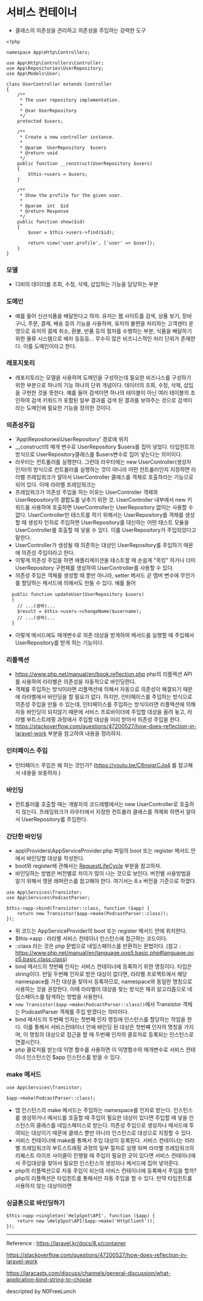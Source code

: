 
# 서비스 컨테이너
- 클래스의 의존성을 관리하고 의존성을 주입하는 강력한 도구

```
<?php

namespace App\Http\Controllers;

use App\Http\Controllers\Controller;
use App\Repositories\UserRepository;
use App\Models\User;

class UserController extends Controller
{
    /**
     * The user repository implementation.
     *
     * @var UserRepository
     */
    protected $users;

    /**
     * Create a new controller instance.
     *
     * @param  UserRepository  $users
     * @return void
     */
    public function __construct(UserRepository $users)
    {
        $this->users = $users;
    }

    /**
     * Show the profile for the given user.
     *
     * @param  int  $id
     * @return Response
     */
    public function show($id)
    {
        $user = $this->users->find($id);

        return view('user.profile', ['user' => $user]);
    }
}
```
### 모델
- 디비의 데이터를 조회, 수정, 삭제, 삽입하는 기능을 담당하는 부분

### 도메인
- 예를 들어 신선식품을 배달한다고 하자. 유저는 웹 사이트를 검색, 상품 보기, 장바구니, 주문, 결제, 배송 등의 기능을 사용하며, 유저의 불편을 처리하는 고객센터 운영으로 유저의 결제 취소, 환불, 반품 등의 절차를 수행하는 부분, 식품을 배달하기 위한 물류 시스템으로 배차 등등등... 무수히 많은 비즈니스적인 처리 단위가 존재한다. 이를 도메인이라고 한다.

### 레포지토리
- 레포지토리는 모델을 사용하여 도메인을 구성하는데 필요한 비즈니스를 구성하기 위한 부분으로 하나의 기능 하나의 단위 개념이다. 데이터의 조회, 수정, 삭제, 삽입을 구현한 것을 뜻한다. 예를 들어 검색이면 하나의 테이블이 아닌 여러 테이블의 조인하여 검색 키워드가 포함된 일부 결과를 검색 된 결과를 보여주는 것으로 검색이라는 도메인에 필요한 기능을 정의한 것이다.

### 의존성주입
- 'App\Repositories\UserRepository' 경로에 위치
- __construct의 매개 변수로 UserRepository $users를 집어 넣었다. 타입힌트의 방식으로 UserRepository클래스를 $users변수로 집어 넣는다는 의미이다.
- 라우터는 컨트롤러를 실행한다. 그런데 라우터에는 new UserController(생성자 인자)의 방식으로 컨트롤러를 실행하는 것이 아니라 어떤 컨트롤러인지 지정하면 라라벨 프레임워크가 알아서 UserController 클래스를 객체로 호출하라는 기능으로 되어 있다. 이때 라라벨 프레임워크는 
- 프레임워크가 의존성 주입을 하는 이유는 UserController 객체와 UserRepository의 결합도를 낮추기 위한 것. UserController 내부에서 new 키워드를 사용하여 호출하면 UserController는 UserRepository 없이는 사용할 수 없다. UserController만 태스트를 하기 위해서는 UserRepository를 객체를 생성할 때 생성자 인자로 주입하면 UserRepository를 대신하는 어떤 태스트 모듈을 UserController를 호출할 때 넣을 수 있다. 이를 UserRepository가 주입되었다고 말한다.
- UserController가 생성될 때 의존하는 대상인 UserRepository를 주입하기 때문에 의존성 주입이라고 한다.
- 이렇게 의존성 주입을 하면 애플리케이션을 테스트할 때 손쉽게 "목킹" 하거나 더미 UserRepository 구현체를 생성하여 UserController를 사용할 수 있다.
- 의존성 주입은 객체를 생성할 때 뿐만 아니라, setter 메서드 곧 맴버 변수에 무언가를 할당하는 메서드에 의해서도 만들 수 있다. 예를 들어
```
  public function updateUser(UserRepository $users)
  {
    // ...(생략)...
    $result = $this->users->changeName($username);
    // ...(생략)...
  }
```
- 이렇게 메서드에도 매개변수로 의존 대상을 받게하여 메서드를 실행할 때 주입해서 UserRepository를 받게 하는 기능이다.

### 리플렉션
- https://www.php.net/manual/en/book.reflection.php php의 리플렉션 API를 사용하여 라라벨은 의존성을 자동적으로 바인딩한다.
- 객체를 주입하는 방식이라면 리플랙션에 의해서 자동으로 의존성이 해결되기 때문에 라라벨에서 바인딩을 할 필요가 없다. 하지만, 인터페이스를 주입하는 방식으로 의존성 주입을 만들 수 있는데, 인터페이스를 주입하는 방식이라면 리플렉션에 의해 자동 바인딩이 되지않기 때문에 서비스 프로바이더에 주입할 대상을 올려 놓고, 라라벨 부트스트레핑 과정에서 주입할 대상을 미리 받아서 의존성 주입을 한다.
- https://stackoverflow.com/questions/47200527/how-does-reflection-in-laravel-work 부분을 참고하여 내용을 정리하자.

### 인터페이스 주입
- 인터페이스 주입은 왜 하는 것인가? (https://youtu.be/C6nsjqrCJq4 를 참고해서 내용을 보충하자.)


### 바인딩
- 컨트롤러를 호출할 때는 개발자의 코드레벨에서는 new UserController로 호출하지 않는다. 프레임워크가 라우터에서 지정한 컨트롤러 클래스를 객체화 하면서 알아서 UserRepository를 주입한다.


### 간단한 바인딩
- app\Providers\AppServiceProvider.php 파일의 boot 또는 register 메서드 안에서 바인딩할 대상을 작성한다.
- boot와 register에 관해서는 [RequestLifeCycle](./RequestLifeCycle.md) 부분을 참고하자.
- 바인딩하는 방법은 버전별로 차이가 많이 나는 것으로 보인다. 버전별 사용방법을 알기 위해서 영문 레퍼런스를 참고해야 한다. 여기서는 8.x 버전을 기준으로 하였다.
```
use App\Services\Transistor;
use App\Services\PodcastParser;

$this->app->bind(Transistor::class, function ($app) {
    return new Transistor($app->make(PodcastParser::class));
});
```
- 위 코드는 AppServiceProvider의 boot 또는 register 메서드 안에 위치한다.
- $this->app : 라라벨 서비스 컨테이너 인스턴스에 접근하는 코드이다.
- \:\:class 라는 것은 php 문법으로 네임스페이스를 반환하는 문법이다. (참고 : https://www.php.net/manual/en/language.oop5.basic.php#language.oop5.basic.class.class)
- bind 메서드의 첫번째 인자는 서비스 컨테이너에 등록하기 위한 명칭이다. 타입은 string이다. 만일 두번째 인자로 받은 대상이 없다면, 라라벨 프로젝트에서 해당 namespace를 가진 대상을 찾아서 등록하므로, namespace와 동일한 명칭으로 사용하는 것을 권장한다. 이때 라라벨이 대상을 찾는 방식은 재귀 알고리즘으로 네임스페이스를 탐색하는 방법을 사용한다.
- ```new Transistor($app->make(PodcastParser::class))```에서 Transistor 객체는 PodcastParser 객체를 주입 받겠다는 의미이다.
- bind 메서드의 두번째 인자는 첫번째 인자 명칭에 인스턴스를 할당하는 작업을 한다. 이를 통해서 서비스컨테이너 안에 바인딩 된 대상은 첫번째 인자의 명칭을 가지며, 이 명칭의 대상으로 접근을 할 때 두번째 인자의 클로저로 등록되는 인스턴스로 연결시킨다.
- php 클로저를 받는데 익명 함수를 사용하면 이 익명함수의 매개변수로 서비스 컨테이너 인스턴스인 $app 인스턴스를 받을 수 있다. 

### make 메서드
```
use App\Services\Transistor;

$app->make(PodcastParser::class);
```
- 앱 인스턴스의 make 메서드는 주입하는 namespace를 인자로 받는다. 인스턴스를 생성하거나 메서드를 호출할 때 주입이 필요한 대상이 있다면 주입할 때 넣을 인스턴스의 클래스를 네임스페이스로 받는다. 의존성 주입으로 생성자나 메서드에 투여되는 대상이기 때문에 클래스 뿐만 아니라 인스턴스로 대상으로 지정할 수 있다.
- 서비스 컨테이너에 make를 통해서 주입 대상이 등록된다. 서비스 컨테이너는 라라벨 프레임워크의 부트스트래핑 과정의 일부 절차로 실행 되며 라라벨 프레임워크의 리퀘스트 라이프 사이클이 진행될 때 주입이 필요한 곳이 있다면 서비스 컨테이너에서 주입대상을 찾아서 필요한 인스턴스의 생성자나 메서드에 집어 넣어준다.
- php의 리플렉션으로 자동 주입이 되는데 서비스 컨테이너에 등록해서 주입을 할까? php의 리플렉션은 타입힌트를 통해서만 자동 주입을 할 수 있다. 만약 타입힌트를 사용하지 않는 대상이라면 



### 싱글톤으로 바인딩하기
```
$this->app->singleton('HelpSpot\API', function ($app) {
    return new \HelpSpot\API($app->make('HttpClient'));
});
```






---
Reference : https://laravel.kr/docs/8.x/container

https://stackoverflow.com/questions/47200527/how-does-reflection-in-laravel-work

https://laracasts.com/discuss/channels/general-discussion/what-application-bind-string-to-choose


descripted by N0FreeLunch
